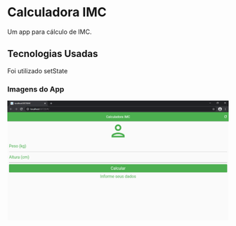 # Calculadora IMC

Um app para cálculo de IMC.

## Tecnologias Usadas

Foi utilizado setState

### Imagens do App

![alt text](https://github.com/desenvolvimentoarivan/Curso-Flutter/blob/main/app1_calculadora_imc/img/app.png)

